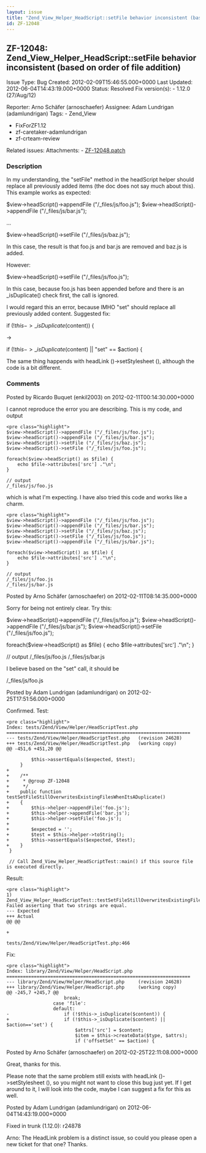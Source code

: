 ```yaml
---
layout: issue
title: "Zend_View_Helper_HeadScript::setFile behavior inconsistent (based on order of file addition)"
id: ZF-12048
---
```


ZF-12048: Zend\_View\_Helper\_HeadScript::setFile behavior inconsistent (based on order of file addition)
---------------------------------------------------------------------------------------------------------

 Issue Type: Bug Created: 2012-02-09T15:46:55.000+0000 Last Updated: 2012-06-04T14:43:19.000+0000 Status: Resolved Fix version(s): - 1.12.0 (27/Aug/12)
 
 Reporter:  Arno Schäfer (arnoschaefer)  Assignee:  Adam Lundrigan (adamlundrigan)  Tags: - Zend\_View
- FixForZF1.12
- zf-caretaker-adamlundrigan
- zf-crteam-review
 
 Related issues: 
 Attachments: - [ZF-12048.patch](/issues/secure/attachment/14938/ZF-12048.patch)
 
### Description

In my understanding, the "setFile" method in the headScript helper should replace all previously added items (the doc does not say much about this). This example works as expected:

$view->headScript()->appendFile ("/\_files/js/foo.js"); $view->headScript()->appendFile ("/\_files/js/bar.js");

...

$view->headScript()->setFile ("/\_files/js/baz.js");

In this case, the result is that foo.js and bar.js are removed and baz.js is added.

However:

$view->headScript()->setFile ("/\_files/js/foo.js");

In this case, because foo.js has been appended before and there is an \_isDuplicate() check first, the call is ignored.

I would regard this an error, because IMHO "set" should replace all previously added content. Suggested fix:

if (!$this->\_isDuplicate($content)) {

->

if (!$this->\_isDuplicate($content) || "set" == $action) {

The same thing happends with headLink ()->setStylesheet (), although the code is a bit different.

 

 

### Comments

Posted by Ricardo Buquet (enkil2003) on 2012-02-11T00:14:30.000+0000

I cannot reproduce the error you are describing. This is my code, and output

 
    <pre class="highlight">
    $view->headScript()->appendFile ("/_files/js/foo.js");
    $view->headScript()->appendFile ("/_files/js/bar.js");
    $view->headScript()->setFile ("/_files/js/baz.js");
    $view->headScript()->setFile ("/_files/js/foo.js");
            
    foreach($view->headScript() as $file) {
        echo $file->attributes['src'] ."\n";
    }
    
    // output
    /_files/js/foo.js


which is what I'm expecting. I have also tried this code and works like a charm.

 
    <pre class="highlight">
    $view->headScript()->appendFile ("/_files/js/foo.js");
    $view->headScript()->appendFile ("/_files/js/bar.js");
    $view->headScript()->setFile ("/_files/js/baz.js");
    $view->headScript()->setFile ("/_files/js/foo.js");
    $view->headScript()->appendFile ("/_files/js/bar.js");
            
    foreach($view->headScript() as $file) {
        echo $file->attributes['src'] ."\n";
    }
    
    // output
    /_files/js/foo.js
    /_files/js/bar.js


 

 

Posted by Arno Schäfer (arnoschaefer) on 2012-02-11T08:14:35.000+0000

Sorry for being not entirely clear. Try this:

$view->headScript()->appendFile ("/\_files/js/foo.js"); $view->headScript()->appendFile ("/\_files/js/bar.js"); $view->headScript()->setFile ("/\_files/js/foo.js");

foreach($view->headScript() as $file) { echo $file->attributes['src'] ."\\n"; }

// output /\_files/js/foo.js /\_files/js/bar.js

I believe based on the "set" call, it should be

/\_files/js/foo.js

 

 

Posted by Adam Lundrigan (adamlundrigan) on 2012-02-25T17:51:56.000+0000

Confirmed. Test:

 
    <pre class="highlight">
    Index: tests/Zend/View/Helper/HeadScriptTest.php
    ===================================================================
    --- tests/Zend/View/Helper/HeadScriptTest.php   (revision 24628)
    +++ tests/Zend/View/Helper/HeadScriptTest.php   (working copy)
    @@ -451,6 +451,20 @@
    
             $this->assertEquals($expected, $test);
         }
    +
    +    /**
    +     * @group ZF-12048
    +     */
    +    public function testSetFileStillOverwritesExistingFilesWhenItsADuplicate()
    +    {
    +        $this->helper->appendFile('foo.js');
    +        $this->helper->appendFile('bar.js');
    +        $this->helper->setFile('foo.js');
    +
    +        $expected = '';
    +        $test = $this->helper->toString();
    +        $this->assertEquals($expected, $test);
    +    }
     }
    
     // Call Zend_View_Helper_HeadScriptTest::main() if this source file is executed directly.


Result:

 
    <pre class="highlight">
    1) Zend_View_Helper_HeadScriptTest::testSetFileStillOverwritesExistingFilesWhenItsADuplicate
    Failed asserting that two strings are equal.
    --- Expected
    +++ Actual
    @@ @@
     
    +
    
    tests/Zend/View/Helper/HeadScriptTest.php:466


Fix:

 
    <pre class="highlight">
    Index: library/Zend/View/Helper/HeadScript.php
    ===================================================================
    --- library/Zend/View/Helper/HeadScript.php     (revision 24628)
    +++ library/Zend/View/Helper/HeadScript.php     (working copy)
    @@ -245,7 +245,7 @@
                         break;
                     case 'file':
                     default:
    -                    if (!$this->_isDuplicate($content)) {
    +                    if (!$this->_isDuplicate($content) || $action=='set') {
                             $attrs['src'] = $content;
                             $item = $this->createData($type, $attrs);
                             if ('offsetSet' == $action) {


 

 

Posted by Arno Schäfer (arnoschaefer) on 2012-02-25T22:11:08.000+0000

Great, thanks for this.

Please note that the same problem still exists with headLink ()->setStylesheet (), so you might not want to close this bug just yet. If I get around to it, I will look into the code, maybe I can suggest a fix for this as well.

 

 

Posted by Adam Lundrigan (adamlundrigan) on 2012-06-04T14:43:19.000+0000

Fixed in trunk (1.12.0): r24878

Arno: The HeadLink problem is a distinct issue, so could you please open a new ticket for that one? Thanks.

 

 
